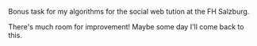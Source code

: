 Bonus task for my algorithms for the social web tution at the FH Salzburg.

There's much room for improvement! Maybe some day I'll come back to this.